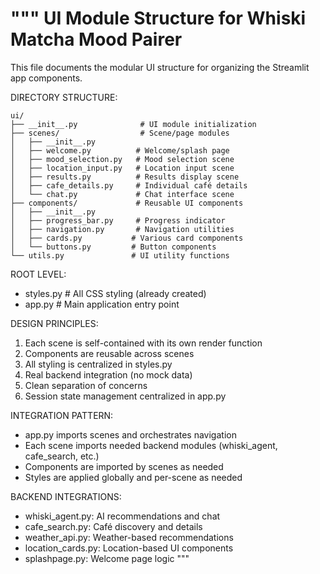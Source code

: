 """
UI Module Structure for Whiski Matcha Mood Pairer
==================================================

This file documents the modular UI structure for organizing the Streamlit app components.

DIRECTORY STRUCTURE:
```
ui/
├── __init__.py              # UI module initialization
├── scenes/                  # Scene/page modules
│   ├── __init__.py         
│   ├── welcome.py          # Welcome/splash page
│   ├── mood_selection.py   # Mood selection scene
│   ├── location_input.py   # Location input scene
│   ├── results.py          # Results display scene
│   ├── cafe_details.py     # Individual café details
│   └── chat.py             # Chat interface scene
├── components/             # Reusable UI components
│   ├── __init__.py
│   ├── progress_bar.py     # Progress indicator
│   ├── navigation.py       # Navigation utilities
│   ├── cards.py           # Various card components
│   └── buttons.py         # Button components
└── utils.py               # UI utility functions
```

ROOT LEVEL:
- styles.py                 # All CSS styling (already created)
- app.py                   # Main application entry point

DESIGN PRINCIPLES:
1. Each scene is self-contained with its own render function
2. Components are reusable across scenes
3. All styling is centralized in styles.py
4. Real backend integration (no mock data)
5. Clean separation of concerns
6. Session state management centralized in app.py

INTEGRATION PATTERN:
- app.py imports scenes and orchestrates navigation
- Each scene imports needed backend modules (whiski_agent, cafe_search, etc.)
- Components are imported by scenes as needed
- Styles are applied globally and per-scene as needed

BACKEND INTEGRATIONS:
- whiski_agent.py: AI recommendations and chat
- cafe_search.py: Café discovery and details
- weather_api.py: Weather-based recommendations
- location_cards.py: Location-based UI components
- splashpage.py: Welcome page logic
"""

